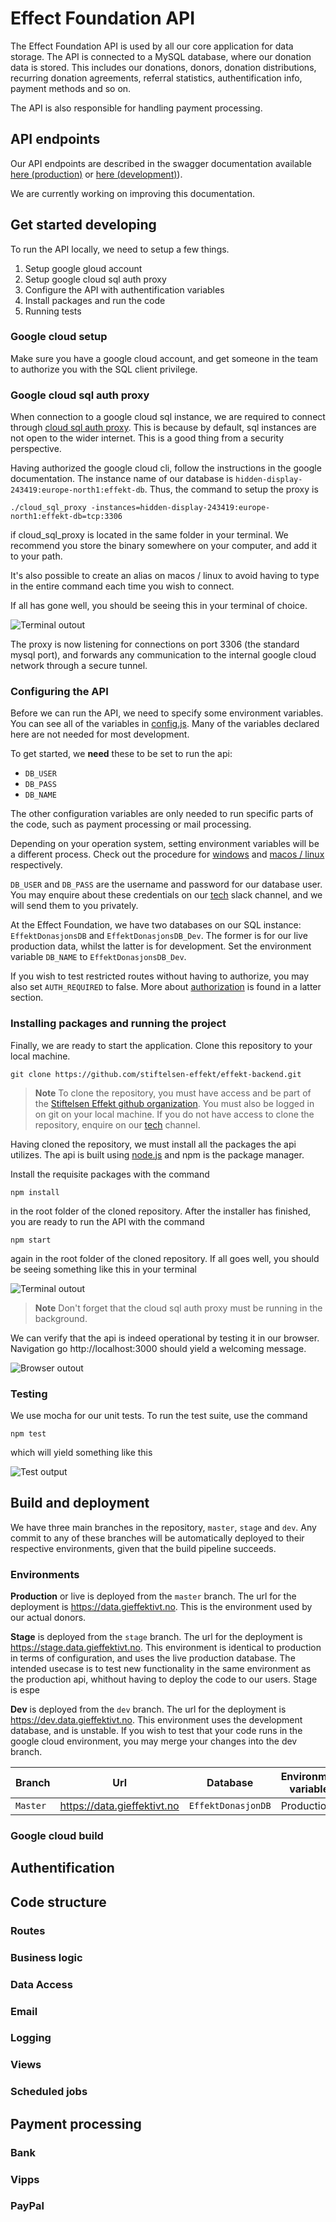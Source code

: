 # Effect Foundation API

The Effect Foundation API is used by all our core application for data storage. The API is connected to a MySQL database, where our donation data is stored. This includes our donations, donors, donation distributions, recurring donation agreements, referral statistics, authentification info, payment methods and so on.

The API is also responsible for handling payment processing.

## API endpoints

Our API endpoints are described in the swagger documentation available [here (production)](https://data.gieffektivt.no/docs/) or [here (development)](https://dev.data.gieffektivt.no/docs/)).

We are currently working on improving this documentation.

## Get started developing

To run the API locally, we need to setup a few things.

1. Setup google gloud account
2. Setup google cloud sql auth proxy
3. Configure the API with authentification variables
4. Install packages and run the code
5. Running tests

### Google cloud setup

Make sure you have a google cloud account, and get someone in the team to authorize you with the SQL client privilege.

### Google cloud sql auth proxy

When connection to a google cloud sql instance, we are required to connect through [cloud sql auth proxy](https://cloud.google.com/sql/docs/mysql/connect-admin-proxy). This is because by default, sql instances are not open to the wider internet. This is a good thing from a security perspective.

Having authorized the google cloud cli, follow the instructions in the google documentation. The instance name of our database is `hidden-display-243419:europe-north1:effekt-db`. Thus, the command to setup the proxy is

```
./cloud_sql_proxy -instances=hidden-display-243419:europe-north1:effekt-db=tcp:3306
```

if cloud_sql_proxy is located in the same folder in your terminal. We recommend you store the binary somewhere on your computer, and add it to your path.

It's also possible to create an alias on macos / linux to avoid having to type in the entire command each time you wish to connect.

If all has gone well, you should be seeing this in your terminal of choice.

![Terminal outout](docs/sql_proxy_terminal.png)

The proxy is now listening for connections on port 3306 (the standard mysql port), and forwards any communication to the internal google cloud network through a secure tunnel.

### Configuring the API

Before we can run the API, we need to specify some environment variables. You can see all of the variables in [config.js](./config.js). Many of the variables declared here are not needed for most development. 

To get started, we **need** these to be set to run the api:

* `DB_USER`
* `DB_PASS`
* `DB_NAME`

The other configuration variables are only needed to run specific parts of the code, such as payment processing or mail processing. 

Depending on your operation system, setting environment variables will be a different process. Check out the procedure for [windows](docs/win_environment_variables.md) and [macos / linux](nix_environment_variables.md) respectively.

`DB_USER` and `DB_PASS` are the username and password for our database user. You may enquire about these credentials on our [tech](https://effektteam.slack.com/archives/G011BE3BG3H) slack channel, and we will send them to you privately.

At the Effect Foundation, we have two databases on our SQL instance: `EffektDonasjonsDB` and `EffektDonasjonsDB_Dev`. The former is for our live production data, whilst the latter is for development. Set the environment variable `DB_NAME` to `EffektDonasjonsDB_Dev`.

If you wish to test restricted routes without having to authorize, you may also set `AUTH_REQUIRED` to false. More about [authorization](#authorization) is found in a latter section.

### Installing packages and running the project

Finally, we are ready to start the application. Clone this repository to your local machine.

```
git clone https://github.com/stiftelsen-effekt/effekt-backend.git
```

> **Note** To clone the repository, you must have access and be part of the [Stiftelsen Effekt github organization](https://github.com/stiftelsen-effekt). You must also be logged in on git on your local machine. If you do not have access to clone the repository, enquire on our [tech](https://effektteam.slack.com/archives/G011BE3BG3H) channel.

Having cloned the repository, we must install all the packages the api utilizes. The api is built using [node.js](https://nodejs.org/en/) and npm is the package manager.

Install the requisite packages with the command 

```
npm install
```

in the root folder of the cloned repository. After the installer has finished, you are ready to run the API with the command

```
npm start
```

again in the root folder of the cloned repository. If all goes well, you should be seeing something like this in your terminal

![Terminal outout](docs/api_terminal.png)

> **Note** Don't forget that the cloud sql auth proxy must be running in the background.

We can verify that the api is indeed operational by testing it in our browser. Navigation go http://localhost:3000 should yield a welcoming message.

![Browser outout](docs/browser_root_route.png)

### Testing

We use mocha for our unit tests. To run the test suite, use the command

```
npm test
```

which will yield something like this 

![Test output](docs/tests_terminal.png)

## Build and deployment

We have three main branches in the repository, `master`, `stage` and `dev`. Any commit to any of these branches will be automatically deployed to their respective environments, given that the build pipeline succeeds.

### Environments

**Production** or live is deployed from the `master` branch. The url for the deployment is https://data.gieffektivt.no. This is the environment used by our actual donors.

**Stage** is deployed from the `stage` branch. The url for the deployment is https://stage.data.gieffektivt.no. This environment is identical to production in terms of configuration, and uses the live production database. The intended usecase is to test new functionality in the same environment as the production api, whithout having to deploy the code to our users. Stage is espe

**Dev** is deployed from the `dev` branch. The url for the deployment is https://dev.data.gieffektivt.no. This environment uses the development database, and is unstable. If you wish to test that your code runs in the google cloud environment, you may merge your changes into the dev branch.

|Branch|Url|Database|Environment variables|
|-|-|-|-|
|`Master`|https://data.gieffektivt.no|`EffektDonasjonDB`|Production|

### Google cloud build

## Authentification

## Code structure

### Routes

### Business logic

### Data Access

### Email

### Logging

### Views

### Scheduled jobs

## Payment processing

### Bank

### Vipps

### PayPal